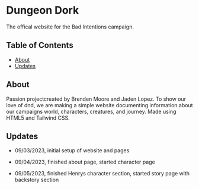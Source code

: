 # Dungeon Dork

The offical website for the Bad Intentions campaign.

## Table of Contents

- [About](#about)
- [Updates](#updates)

## About

Passion projectcreated by Brenden Moore and Jaden Lopez. To show our love of dnd, we are making a simple website documenting information about our campaigns world, characters, creatures, and journey. Made using HTML5 and Tailwind CSS.

## Updates

- 09/03/2023, initial setup of website and pages

- 09/04/2023, finished about page, started character page

- 09/05/2023, finished Henrys character section, started story page with backstory section
